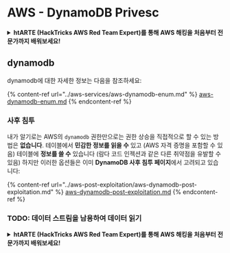 # AWS - DynamoDB Privesc

<details>

<summary><strong>htARTE (HackTricks AWS Red Team Expert)를 통해 AWS 해킹을 처음부터 전문가까지 배워보세요!</strong></summary>

HackTricks를 지원하는 다른 방법:

* **회사를 HackTricks에서 광고하거나 HackTricks를 PDF로 다운로드**하려면 [**SUBSCRIPTION PLANS**](https://github.com/sponsors/carlospolop)를 확인하세요!
* [**공식 PEASS & HackTricks 상품**](https://peass.creator-spring.com)을 구매하세요.
* 독점적인 [**NFTs**](https://opensea.io/collection/the-peass-family) 컬렉션인 [**The PEASS Family**](https://opensea.io/collection/the-peass-family)를 발견하세요.
* 💬 [**Discord 그룹**](https://discord.gg/hRep4RUj7f) 또는 [**텔레그램 그룹**](https://t.me/peass)에 **참여**하거나 **Twitter** 🐦 [**@hacktricks\_live**](https://twitter.com/hacktricks\_live)를 **팔로우**하세요.
* **HackTricks**와 **HackTricks Cloud** github 저장소에 PR을 제출하여 **해킹 트릭을 공유**하세요.

</details>

## dynamodb

dynamodb에 대한 자세한 정보는 다음을 참조하세요:

{% content-ref url="../aws-services/aws-dynamodb-enum.md" %}
[aws-dynamodb-enum.md](../aws-services/aws-dynamodb-enum.md)
{% endcontent-ref %}

### 사후 침투

내가 알기로는 AWS의 `dynamodb` 권한만으로는 권한 상승을 직접적으로 할 수 있는 방법은 **없습니다**. 테이블에서 **민감한 정보를 읽을 수** 있고 (AWS 자격 증명을 포함할 수 있음) 테이블에 **정보를 쓸 수** 있습니다 (람다 코드 인젝션과 같은 다른 취약점을 유발할 수 있음) 하지만 이러한 옵션들은 이미 **DynamoDB 사후 침투 페이지**에서 고려되고 있습니다:

{% content-ref url="../aws-post-exploitation/aws-dynamodb-post-exploitation.md" %}
[aws-dynamodb-post-exploitation.md](../aws-post-exploitation/aws-dynamodb-post-exploitation.md)
{% endcontent-ref %}

### TODO: 데이터 스트림을 남용하여 데이터 읽기

<details>

<summary><strong>htARTE (HackTricks AWS Red Team Expert)를 통해 AWS 해킹을 처음부터 전문가까지 배워보세요!</strong></summary>

HackTricks를 지원하는 다른 방법:

* **회사를 HackTricks에서 광고하거나 HackTricks를 PDF로 다운로드**하려면 [**SUBSCRIPTION PLANS**](https://github.com/sponsors/carlospolop)를 확인하세요!
* [**공식 PEASS & HackTricks 상품**](https://peass.creator-spring.com)을 구매하세요.
* 독점적인 [**NFTs**](https://opensea.io/collection/the-peass-family) 컬렉션인 [**The PEASS Family**](https://opensea.io/collection/the-peass-family)를 발견하세요.
* 💬 [**Discord 그룹**](https://discord.gg/hRep4RUj7f) 또는 [**텔레그램 그룹**](https://t.me/peass)에 **참여**하거나 **Twitter** 🐦 [**@hacktricks\_live**](https://twitter.com/hacktricks\_live)를 **팔로우**하세요.
* **HackTricks**와 **HackTricks Cloud** github 저장소에 PR을 제출하여 **해킹 트릭을 공유**하세요.

</details>
